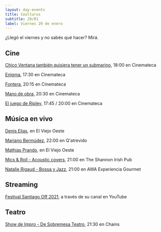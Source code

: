 ```yaml
---
layout: day-events
title: Coolturus
subtitle: 29/01
label: Viernes 29 de enero
---
```

¿Llegó el viernes y no sabés qué hacer? Mirá.

## Cine

[Chico Ventana también quisiera tener un submarino](https://cinemateca.org.uy/peliculas/1001), 18:00 en Cinemateca

[Enigma](https://cinemateca.org.uy/peliculas/225), 17:30 en Cinemateca

[Fontera](https://cinemateca.org.uy/peliculas/782), 20:15 en Cinemateca

[Mano de obra](https://cinemateca.org.uy/peliculas/959), 20:30 en Cinemateca

[El juego de Ripley](https://cinemateca.org.uy/peliculas/1083), 17:45 / 20:00 en Cinemateca

## Música en vivo

[Denis Elias](https://instagram.com/viejooeste.prado?igshid=11rsgnlou42g5), en El Viejo Oeste

[Mariano Bermúdez](https://instagram.com/qatrevido?igshid=8bj6dzn4g7aj), 22:00 en Q'atrevido

[Mathias Prando](https://instagram.com/viejooeste.prado?igshid=11rsgnlou42g5), en El Viejo Oeste

[Mics & Roll - Acoustic covers](https://instagram.com/theshannonuy?igshid=yjdug4u5k9s0), 21:00 en The Shannon Irish Pub

[Natalie Rigaud - Bossa y Jazz](https://instagram.com/awacpm?igshid=bnxbe5z1ehi0), 21:00 en AWA Experiencia Gourmet

## Streaming

[Festival Santiago Off 2021](https://www.instagram.com/fundacionsantiagooff/), a través de su canal en YouTube

## Teatro

[Show de Impro - De Sobremesa Teatro](https://instagram.com/chains_disco?igshid=1dp7lgcxxx99t), 21:30 en Chains
